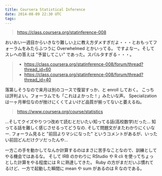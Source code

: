 ```yaml
---
title: Coursera Statistical Inference
date: 2014-08-09 22:30 UTC
tags:
---
```


> https://class.coursera.org/statinference-008

おいおい一週目からいきなり難しい上に教え方ダメすぎだよ・・・とおもってフォーラムをみたらふつうに Overwhelmed とかいってる。
ですよなー。そしてスレへの答えは "予習してこい" であった。スパルタすぎる・・・。

> * https://class.coursera.org/statinference-008/forum/thread?thread_id=60
> * https://class.coursera.org/statinference-008/forum/thread?thread_id=40

落第しそうなので来月は別のコースで復習すっか、と enroll しておく。
こっちは評判よい。フォーラムでも「これはよかった！」みたいな声。
Specialization は一ヶ月単位なのが挫けにくくてよいけど品質が揃ってないと萎えるね。

> https://www.coursera.org/course/statistics

...そしてクイズやりつつ改めて読むとだいたい知ってる話(高校数学)だった...
知ってる話を難しく感じさせるってどうなの. そして問題文がまたわかりにくいなー.
フォーラム見ると "前回よりマシになった" というコメントがあるが、いったい前回どんだけクソだったんや...

一方この手を動かしてなんか計算するのはまさに苦手なことなので、訓練としてやる機会ではあるな。
そして IRB のかわりに RStudio や R cli を使ってちょっとした計算をやる程度には R に熟達してきた。
Ruby の方がまだだいぶ慣れてるけど、一方で起動した瞬間に mean や sum があるのは R なのである。

